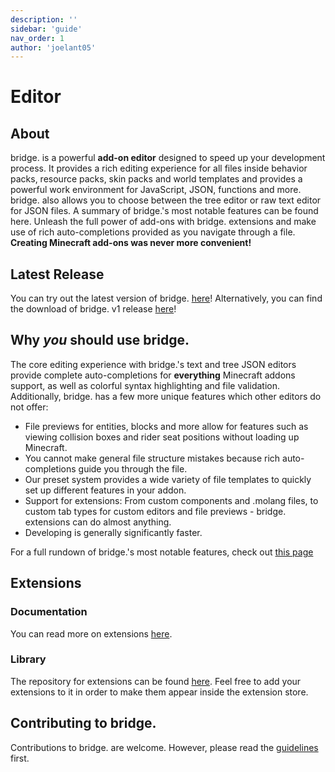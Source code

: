 ```yaml
---
description: ''
sidebar: 'guide'
nav_order: 1
author: 'joelant05'
---
```


# Editor

## About

bridge. is a powerful **add-on editor** designed to speed up your development process. It provides a rich editing experience for all files inside behavior packs, resource packs, skin packs and world templates and provides a powerful work environment for JavaScript, JSON, functions and more. bridge. also allows you to choose between the tree editor or raw text editor for JSON files. A summary of bridge.'s most notable features can be found here. Unleash the full power of add-ons with bridge. extensions and make use of rich auto-completions provided as you navigate through a file. **Creating Minecraft add-ons was never more convenient!**

## Latest Release

You can try out the latest version of bridge. [here](https://bridge-core.app/editor/)!
Alternatively, you can find the download of bridge. v1 release [here](https://github.com/bridge-core/bridge./releases/latest)!

## Why _you_ should use bridge.

The core editing experience with bridge.'s text and tree JSON editors provide complete auto-completions for **everything** Minecraft addons support, as well as colorful syntax highlighting and file validation.
Additionally, bridge. has a few more unique features which other editors do not offer:

-   File previews for entities, blocks and more allow for features such as viewing collision boxes and rider seat positions without loading up Minecraft.
-   You cannot make general file structure mistakes because rich auto-completions guide you through the file.
-   Our preset system provides a wide variety of file templates to quickly set up different features in your addon.
-   Support for extensions: From custom components and .molang files, to custom tab types for custom editors and file previews - bridge. extensions can do almost anything.
-   Developing is generally significantly faster.

For a full rundown of bridge.'s most notable features, check out [this page](/editor-docs/features/)

## Extensions

### Documentation

You can read more on extensions [here](/extension-docs/).

### Library

The repository for extensions can be found [here](https://github.com/solvedDev/bridge-plugins). Feel free to add your extensions to it in order to make them appear inside the extension store.

## Contributing to bridge.

Contributions to bridge. are welcome. However, please read the [guidelines](https://github.com/bridge-core/editor/blob/main/CONTRIBUTING.md) first.
